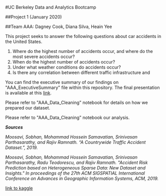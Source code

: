 #UC Berkeley Data and Analytics Bootcamp  

##Project 1 (January 2020)  

##Team AAA: Dagney Cook, Diana Silva, Heain Yee  

This project seeks to answer the following questions about car accidents in the United States.  

1. Where do the highest number of accidents occur, and where do the most severe accidents occur?
2. When do the highest number of accidents occur?
3. Under what weather conditions do accidents occur?
4. Is there any correlation between different traffic infrastructure and 

You can find the executive summary of our findings on "AAA_ExecutiveSummary" file within this repository. The final presentation is available at this [link](https://docs.google.com/presentation/d/1Qo-e_8BA8SlvF52k39OP4iQ8TkSZ4GOLJ6O3hjBERls/edit?usp=sharing).

Please refer to "AAA_Data_Cleaning" notebook for details on how we prepared our dataset.

Please refer to "AAA_Data_Cleaning" notebook our analysis.

__*Sources*__  

*Moosavi, Sobhan, Mohammad Hossein Samavatian, Srinivasan Parthasarathy, and Rajiv Ramnath. “A Countrywide Traffic Accident Dataset.”, 2019.*  

*Moosavi, Sobhan, Mohammad Hossein Samavatian, Srinivasan Parthasarathy, Radu Teodorescu, and Rajiv Ramnath. "Accident Risk Prediction based on Heterogeneous Sparse Data: New Dataset and Insights." In proceedings of the 27th ACM SIGSPATIAL International Conference on Advances in Geographic Information Systems, ACM, 2019.*  

[link to kaggle](https://www.kaggle.com/sobhanmoosavi/us-accidents)
